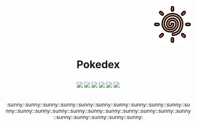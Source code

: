 <div align="right"><img src="https://github.com/lipollis/Imagens-Git/blob/main/sun.png" /></div>

<h1 align="center"> Pokedex </h1>
<h2 align="center">  </h2>


  
<div align="center">
  <img src="https://img.shields.io/badge/Eclipse-2C2255?style=for-the-badge&logo=eclipse&logoColor=white"/>
  <img src="https://cdn.jsdelivr.net/gh/devicons/devicon/icons/spring/spring-original-wordmark.svg" width="70px" />
  <img src="https://cdn.jsdelivr.net/gh/devicons/devicon/icons/mysql/mysql-original-wordmark.svg" width="70px" />
  <img src="https://cdn.jsdelivr.net/gh/devicons/devicon/icons/html5/html5-plain-wordmark.svg" width="70px" />
  <img src="https://cdn.jsdelivr.net/gh/devicons/devicon/icons/css3/css3-plain-wordmark.svg" width="70px" />
  <img src="https://cdn.jsdelivr.net/gh/devicons/devicon/icons/bootstrap/bootstrap-plain-wordmark.svg" width="70px" />
  <br>
  <br>
</div>

<br>
<div align="center">:sunny::sunny::sunny::sunny::sunny::sunny::sunny::sunny::sunny::sunny::sunny::sunny::sunny::sunny::sunny::sunny::sunny::sunny::sunny::sunny::sunny::sunny::sunny::sunny::sunny::sunny:</div>
<br>
<br>

<div align="center">
<img src=" "></img>
</div>


<br>
